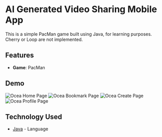 # AI Generated Video Sharing Mobile App

This is a simple PacMan game built using Java, for learning purposes.
Cherry or Loop are not implemented.

## Features

- **Game**: PacMan

## Demo

![Ocea Home Page](assets/demo/home.gif)
![Ocea Bookmark Page](assets/demo/bookmark.gif)
![Ocea Create Page](assets/demo/create.gif)
![Ocea Profile Page](assets/demo/profile.gif)

## Technology Used

- [Java]([https://www.javascript.com/](https://www.java.com/en/download/help/whatis_java.html)) - Language

[^1]: Referenced from YouTube channel @javascriptmastery
